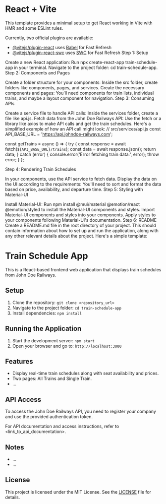 # React + Vite

This template provides a minimal setup to get React working in Vite with HMR and some ESLint rules.

Currently, two official plugins are available:

- [@vitejs/plugin-react](https://github.com/vitejs/vite-plugin-react/blob/main/packages/plugin-react/README.md) uses [Babel](https://babeljs.io/) for Fast Refresh
- [@vitejs/plugin-react-swc](https://github.com/vitejs/vite-plugin-react-swc) uses [SWC](https://swc.rs/) for Fast Refresh
Step 1: Setup

Create a new React application: Run npx create-react-app train-schedule-app in your terminal.
Navigate to the project folder: cd train-schedule-app.
Step 2: Components and Pages

Create a folder structure for your components: Inside the src folder, create folders like components, pages, and services.
Create the necessary components and pages: You'll need components for train lists, individual trains, and maybe a layout component for navigation.
Step 3: Consuming APIs

Create a service file to handle API calls: Inside the services folder, create a file like api.js.
Fetch data from the John Doe Railways API: Use the fetch or a library like axios to make API calls and get the train schedules.
Here's a simplified example of how an API call might look:
// src/services/api.js
const API_BASE_URL = 'https://api.johndoe-railways.com';

const getTrains = async () => {
  try {
    const response = await fetch(`${API_BASE_URL}/trains`);
    const data = await response.json();
    return data;
  } catch (error) {
    console.error('Error fetching train data:', error);
    throw error;
  }
};


Step 4: Rendering Train Schedules

In your components, use the API service to fetch data.
Display the data on the UI according to the requirements: You'll need to sort and format the data based on price, availability, and departure time.
Step 5: Styling with Material-UI

Install Material-UI: Run npm install @mui/material @emotion/react @emotion/styled to install the Material-UI components and styles.
Import Material-UI components and styles into your components.
Apply styles to your components following Material-UI's documentation.
Step 6: README
Create a README.md file in the root directory of your project. This should contain information about how to set up and run the application, along with any other relevant details about the project. Here's a simple template:
# Train Schedule App

This is a React-based frontend web application that displays train schedules from John Doe Railways.

## Setup

1. Clone the repository: `git clone <repository_url>`
2. Navigate to the project folder: `cd train-schedule-app`
3. Install dependencies: `npm install`

## Running the Application

1. Start the development server: `npm start`
2. Open your browser and go to: `http://localhost:3000`

## Features

- Display real-time train schedules along with seat availability and prices.
- Two pages: All Trains and Single Train.
- ...

## API Access

To access the John Doe Railways API, you need to register your company and use the provided authentication token.

For API documentation and access instructions, refer to <link_to_api_documentation>.

## Notes

- ...
- ...

## License

This project is licensed under the MIT License. See the [LICENSE](LICENSE) file for details.

